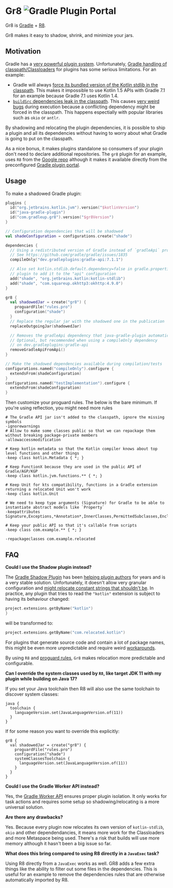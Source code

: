 # Gr8 ![Gradle Plugin Portal](https://img.shields.io/gradle-plugin-portal/v/com.gradleup.gr8)

Gr8 is [Gradle](https://gradle.org/) + [R8](https://r8.googlesource.com/r8). 

Gr8 makes it easy to shadow, shrink, and minimize your jars. 

## Motivation

Gradle has a [very powerful plugin system](https://r8.googlesource.com/r8). Unfortunately, [Gradle handling of classpath/Classloaders](https://dev.to/autonomousapps/build-compile-run-a-crash-course-in-classpaths-f4g) for plugins has some serious limitations. For an example:

* Gradle will always [force its bundled version of the Kotlin stdlib in the classpath](https://github.com/gradle/gradle/issues/16345). This makes it impossible to use Kotlin 1.5 APIs with Gradle 7.1 for an example because Gradle 7.1 uses Kotlin 1.4.
* [`buildSrc` dependencies leak in the classpath](https://github.com/gradle/gradle/issues/8301). This causes [very weird bugs](https://github.com/apollographql/apollo-android/issues/2939) during execution because a conflicting dependency might be forced in the classpath. This happens espectially with popular libraries such as `okio` or `antlr`.

By shadowing and relocating the plugin dependencies, it is possible to ship a plugin and all its dependencies without having to worry about what Gradle is going to put on the classpath. 

As a nice bonus, it makes plugins standalone so consumers of your plugin don't need to declare additional repositories. The `gr8` plugin for an example, uses `R8` from the [Google repo](https://maven.google.com/web/index.html) although it makes it available directly from the preconfigured [Gradle plugin portal](https://plugins.gradle.org/).

## Usage

To make a shadowed Gradle plugin:

```kotlin
plugins {
  id("org.jetbrains.kotlin.jvm").version("$kotlinVersion")
  id("java-gradle-plugin")
  id("com.gradleup.gr8").version("$gr8Version")
}

// Configuration dependencies that will be shadowed
val shadeConfiguration = configurations.create("shade")

dependencies {
  // Using a redistributed version of Gradle instead of `gradleApi` provides more flexibility
  // See https://github.com/gradle/gradle/issues/1835
  compileOnly("dev.gradleplugins:gradle-api:7.1.1")

  // Also set kotlin.stdlib.default.dependency=false in gradle.properties to avoid the 
  // plugin to add it to the "api" configuration
  add("shade", "org.jetbrains.kotlin:kotlin-stdlib")
  add("shade", "com.squareup.okhttp3:okhttp:4.9.0")
}

gr8 {
  val shadowedJar = create("gr8") {
    proguardFile("rules.pro")
    configuration("shade")
  }
  // Replace the regular jar with the shadowed one in the publication
  replaceOutgoingJar(shadowedJar)

  // Removes the gradleApi dependency that java-gradle-plugin automatically adds
  // Optional, but recommended when using a compileOnly dependency
  // on dev.gradleplugins:gradle-api
  removeGradleApiFromApi()
}

// Make the shadowed dependencies available during compilation/tests
configurations.named("compileOnly").configure {
  extendsFrom(shadeConfiguration)
}
configurations.named("testImplementation").configure {
  extendsFrom(shadeConfiguration)
}

```

Then customize your proguard rules. The below is the bare minimum. If you're using reflection, you might need more rules 

```
# The Gradle API jar isn't added to the classpath, ignore the missing symbols
-ignorewarnings
# Allow to make some classes public so that we can repackage them without breaking package-private members
-allowaccessmodification

# Keep kotlin metadata so that the Kotlin compiler knows about top level functions and other things
-keep class kotlin.Metadata { *; }

# Keep FunctionX because they are used in the public API of Gradle/AGP/KGP
-keep class kotlin.jvm.functions.** { *; }

# Keep Unit for kts compatibility, functions in a Gradle extension returning a relocated Unit won't work
-keep class kotlin.Unit

# We need to keep type arguments (Signature) for Gradle to be able to instantiate abstract models like `Property`
-keepattributes Signature,Exceptions,*Annotation*,InnerClasses,PermittedSubclasses,EnclosingMethod,Deprecated,SourceFile,LineNumberTable

# Keep your public API so that it's callable from scripts
-keep class com.example.** { *; }

-repackageclasses com.example.relocated

```

## FAQ

**Could I use the Shadow plugin instead?**

The [Gradle Shadow Plugin](https://imperceptiblethoughts.com/shadow/) has been [helping plugin authors](https://www.alecstrong.com/posts/shading/) for years and is a very stable solution. Unfortunately, it doesn't allow very granular configuration and [might relocate constant strings that shouldn't be](https://github.com/johnrengelman/shadow/issues/232). In practice, any plugin that tries to read the `"kotlin"` extension is subject to having its behaviour changed:

```kotlin
project.extensions.getByName("kotlin")
}
```

will be transformed to:

```kotlin
project.extensions.getByName("com.relocated.kotlin")
```

For plugins that generate source code and contain a lot of package names, this might be even more unpredictable and require weird [workarounds](https://github.com/apollographql/apollo-android/blob/f72c3afd17655591aca90a6a118dbb7be9c50920/apollo-compiler/src/main/kotlin/com/apollographql/apollo/compiler/codegen/kotlin/OkioJavaTypeName.kt#L19).

By using `R8` and [proguard rules](https://www.guardsquare.com/manual/configuration/usage), `Gr8` makes relocation more predictable and configurable.

**Can I override the system classes used by `R8`, like target JDK 11 with my plugin while building on Java 17?**

If you set your Java toolchain then R8 will also use the same toolchain to discover system classes:

```
java {
  toolchain {
    languageVersion.set(JavaLanguageVersion.of(11))
  }
}
```

If for some reason you want to override this explicitly:

```
gr8 {
  val shadowedJar = create("gr8") {
    proguardFile("rules.pro")
    configuration("shade")
    systemClassesToolchain {
      languageVersion.set(JavaLanguageVersion.of(11))
    }
  }
}
```

**Could I use the Gradle Worker API instead?** 

Yes, the [Gradle Worker API](https://docs.gradle.org/current/userguide/worker_api.html) ensures proper plugin isolation. It only works for task actions and requires some setup so shadowing/relocating is a more universal solution.

**Are there any drawbacks?**

Yes. Because every plugin now relocates its own version of `kotlin-stdlib`, `okio` and other dependendancies, it means more work for the Classloaders and more Metaspace being used. There's a risk that builds will use more memory although it hasn't been a big issue so far.

**What does this bring compared to using R8 directly in a `JavaExec` task?**

Using R8 directly from a `JavaExec` works as well. GR8 adds a few extra things like the ability to filter out some files in the dependencies. This is useful for an example to remove the dependencies rules that are otherwise automatically imported by R8.  